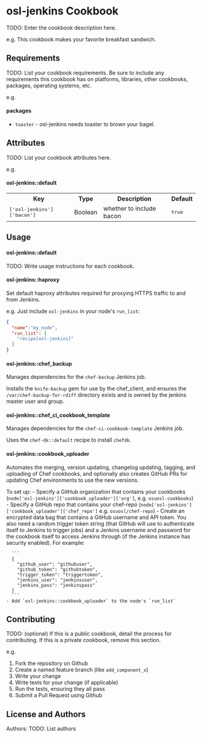 osl-jenkins Cookbook
====================
TODO: Enter the cookbook description here.

e.g.
This cookbook makes your favorite breakfast sandwich.

Requirements
------------
TODO: List your cookbook requirements. Be sure to include any requirements this cookbook has on platforms, libraries, other cookbooks, packages, operating systems, etc.

e.g.
#### packages
- `toaster` - osl-jenkins needs toaster to brown your bagel.

Attributes
----------
TODO: List your cookbook attributes here.

e.g.
#### osl-jenkins::default
<table>
  <tr>
    <th>Key</th>
    <th>Type</th>
    <th>Description</th>
    <th>Default</th>
  </tr>
  <tr>
    <td><tt>['osl-jenkins']['bacon']</tt></td>
    <td>Boolean</td>
    <td>whether to include bacon</td>
    <td><tt>true</tt></td>
  </tr>
</table>

Usage
-----
#### osl-jenkins::default
TODO: Write usage instructions for each cookbook.

#### osl-jenkins::haproxy

Set default haproxy attributes required for proxying HTTPS
traffic to and from Jenkins.

e.g.
Just include `osl-jenkins` in your node's `run_list`:

```json
{
  "name":"my_node",
  "run_list": [
    "recipe[osl-jenkins]"
  ]
}
```

#### osl-jenkins::chef_backup
Manages dependencies for the `chef-backup` Jenkins job.

Installs the `knife-backup` gem for use by the chef\_client, and ensures
the `/var/chef-backup-for-rdiff` directory exists and is owned by the
jenkins master user and group.

#### osl-jenkins::chef_ci_cookbook_template
Manages dependencies for the `chef-ci-cookbook-template` Jenkins job.

Uses the `chef-dk::default` recipe to install `chefdk`.

#### osl-jenkins::cookbook_uploader
Automates the merging, version updating, changelog updating, tagging, and
uploading of Chef cookbooks, and optionally also creates GitHub PRs for
updating Chef environments to use the new versions.

To set up:
    - Specify a GitHub organization that contains your cookbooks
      (`node['osl-jenkins']['cookbook_uploader']['org']`, e.g.
      `osuosl-cookbooks`)
    - Specify a GitHub repo that contains your chef-repo
      (`node['osl-jenkins']['cookbook_uploader']['chef_repo']` e.g.
      `osuosl/chef-repo`)
    - Create an encrypted data bag that contains a GitHub username and API
      token.  You also need a random trigger token string (that GitHub will use
      to authenticate itself to Jenkins to trigger jobs) and a Jenkins username
      and password for the cookbook itself to access Jenkins through (if the
      Jenkins instance has security enabled).  For example:

      ```
      {
        "github_user": "githubuser",
        "github_token": "githubtoken",
        "trigger_token": "triggertoken",
        "jenkins_user": "jenkinsuser",
        "jenkins_pass": "jenkinspass"
      }
      ```
    - Add `osl-jenkins::cookbook_uploader` to the node's `run_list`

Contributing
------------
TODO: (optional) If this is a public cookbook, detail the process for contributing. If this is a private cookbook, remove this section.

e.g.
1. Fork the repository on Github
2. Create a named feature branch (like `add_component_x`)
3. Write your change
4. Write tests for your change (if applicable)
5. Run the tests, ensuring they all pass
6. Submit a Pull Request using Github

License and Authors
-------------------
Authors: TODO: List authors
